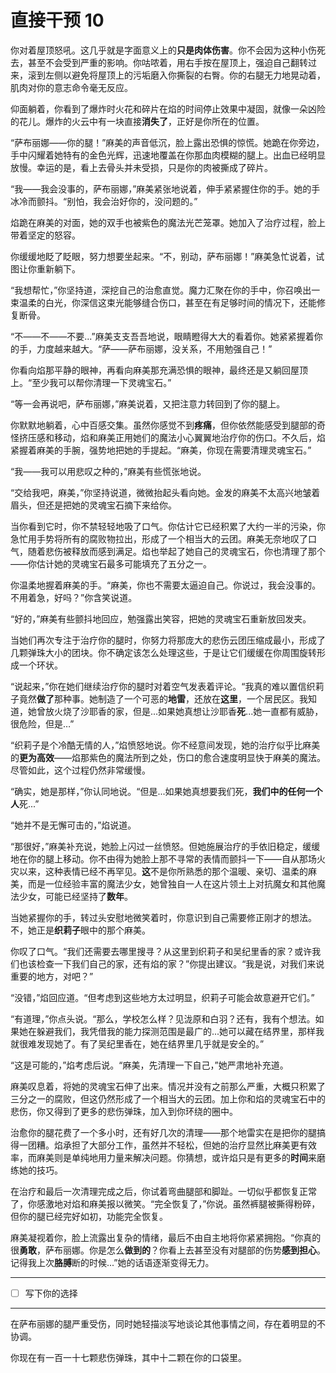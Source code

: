 # 直接干预 10

你对着屋顶怒吼。这几乎就是字面意义上的**只是肉体伤害**。你不会因为这种小伤死去，甚至不会受到严重的影响。你咕哝着，用右手按在屋顶上，强迫自己翻转过来，滚到左侧以避免将屋顶上的污垢磨入你撕裂的右臀。你的右腿无力地晃动着，肌肉对你的意志命令毫无反应。

仰面躺着，你看到了爆炸时火花和碎片在焰的时间停止效果中凝固，就像一朵凶险的花儿。爆炸的火云中有一块直接**消失了**，正好是你所在的位置。

“萨布丽娜——你的腿！”麻美的声音低沉，脸上露出恐惧的惊慌。她跪在你旁边，手中闪耀着她特有的金色光辉，迅速地覆盖在你那血肉模糊的腿上。出血已经明显放慢。幸运的是，看上去骨头并未受损，只是你的肉被撕成了碎片。

“我——我会没事的，萨布丽娜，”麻美紧张地说着，伸手紧紧握住你的手。她的手冰冷而颤抖。“别怕，我会治好你的，没问题的。”

焰跪在麻美的对面，她的双手也被紫色的魔法光芒笼罩。她加入了治疗过程，脸上带着坚定的怒容。

你缓缓地眨了眨眼，努力想要坐起来。“不，别动，萨布丽娜！”麻美急忙说着，试图让你重新躺下。

“我想帮忙，”你坚持道，深挖自己的治愈直觉。魔力汇聚在你的手中，你召唤出一束温柔的白光，你深信这束光能够缝合伤口，甚至在有足够时间的情况下，还能修复断骨。

“不——不——不要...”麻美支支吾吾地说，眼睛瞪得大大的看着你。她紧紧握着你的手，力度越来越大。“萨——萨布丽娜，没关系，不用勉强自己！”

你看向焰那平静的眼神，再看向麻美那充满恐惧的眼神，最终还是又躺回屋顶上。“至少我可以帮你清理一下灵魂宝石。”

“等一会再说吧，萨布丽娜，”麻美说着，又把注意力转回到了你的腿上。

你默默地躺着，心中百感交集。虽然你感觉不到**疼痛**，但你依然能感受到腿部的奇怪挤压感和移动，焰和麻美正用她们的魔法小心翼翼地治疗你的伤口。不久后，焰紧握着麻美的手腕，强势地把她的手提起。“麻美，你现在需要清理灵魂宝石。”

“我——我可以用悲叹之种的，”麻美有些慌张地说。

“交给我吧，麻美，”你坚持说道，微微抬起头看向她。金发的麻美不太高兴地皱着眉头，但还是把她的灵魂宝石摘下来给你。

当你看到它时，你不禁轻轻地吸了口气。你估计它已经积累了大约一半的污染，你急忙用手势将所有的腐败物拉出，形成了一个相当大的云团。麻美无奈地叹了口气，随着悲伤被释放而感到满足。焰也举起了她自己的灵魂宝石，你也清理了那个——你估计她的灵魂宝石最多可能填充了五分之一。

你温柔地握着麻美的手。“麻美，你也不需要太逼迫自己。你说过，我会没事的。不用着急，好吗？”你含笑说道。

“好的，”麻美有些颤抖地回应，勉强露出笑容，把她的灵魂宝石重新放回发夹。

当她们再次专注于治疗你的腿时，你努力将那庞大的悲伤云团压缩成最小，形成了几颗弹珠大小的团块。你不确定该怎么处理这些，于是让它们缓缓在你周围旋转形成一个环状。

“说起来，”你在她们继续治疗你的腿时对着空气发表着评论。“我真的难以置信织莉子竟然**做了**那种事。她制造了一个可恶的**地雷**，还放在**这里**，一个居民区。我知道，她曾放火烧了沙耶香的家，但是...如果她真想让沙耶香**死**...她一直都有威胁，很危险，但是…”

“织莉子是个冷酷无情的人，”焰愤怒地说。你不经意间发现，她的治疗似乎比麻美的**更为高效**——焰那紫色的魔法所到之处，伤口的愈合速度明显快于麻美的魔法。尽管如此，这个过程仍然非常缓慢。

“确实，她是那样，”你认同地说。“但是...如果她真想要我们死，**我们中的任何一个人**死...”

“她并不是无懈可击的，”焰说道。

“那很好，”麻美补充说，她脸上闪过一丝愤怒。但她施展治疗的手依旧稳定，缓缓地在你的腿上移动。你不由得为她脸上那不寻常的表情而颤抖一下——自从那场火灾以来，这种表情已经不再罕见。**这**不是你所熟悉的那个温暖、亲切、温柔的麻美，而是一位经验丰富的魔法少女，她曾独自一人在这片领土上对抗魔女和其他魔法少女，可能已经坚持了**数年**。

当她紧握你的手，转过头安慰地微笑着时，你意识到自己需要修正刚才的想法。不，她正是**织莉子**眼中的那个麻美。

你叹了口气。“我们还需要去哪里搜寻？从这里到织莉子和吴纪里香的家？或许我们也该检查一下我们自己的家，还有焰的家？”你提出建议。“我是说，对我们来说重要的地方，对吧？”

“没错，”焰回应道。“但考虑到这些地方太过明显，织莉子可能会故意避开它们。”

“有道理，”你点头说。“那么，学校怎么样？见泷原和白羽？还有，我有个想法。如果她在躲避我们，我凭借我的能力探测范围是最广的...她可以藏在结界里，那样我就很难发现她了。有了吴纪里香在，她在结界里几乎就是安全的。”

“这是可能的，”焰考虑后说。“麻美，先清理一下自己，”她严肃地补充道。

麻美叹息着，将她的灵魂宝石伸了出来。情况并没有之前那么严重，大概只积累了三分之一的腐败，但这仍然形成了一个相当大的云团。加上你和焰的灵魂宝石中的悲伤，你又得到了更多的悲伤弹珠，加入到你环绕的圈中。

治愈你的腿花费了一个多小时，还有好几次的清理——那个地雷实在是把你的腿搞得一团糟。焰承担了大部分工作，虽然并不轻松，但她的治疗显然比麻美更有效率，而麻美则是单纯地用力量来解决问题。你猜想，或许焰只是有更多的**时间**来磨练她的技巧。

在治疗和最后一次清理完成之后，你试着弯曲腿部和脚趾。一切似乎都恢复正常了，你感激地对焰和麻美报以微笑。“完全恢复了，”你说。虽然裤腿被撕得粉碎，但你的腿已经完好如初，功能完全恢复。

麻美凝视着你，脸上流露出复杂的情绪，最后不由自主地将你紧紧拥抱。“你真的很**勇敢**，萨布丽娜。你是怎么**做到的**？你看上去甚至没有对腿部的伤势**感到担心**。记得我上次**胳膊**断的时候...”她的话语逐渐变得无力。

---

- [ ] 写下你的选择

---

在萨布丽娜的腿严重受伤，同时她轻描淡写地谈论其他事情之间，存在着明显的不协调。

你现在有一百一十七颗悲伤弹珠，其中十二颗在你的口袋里。
